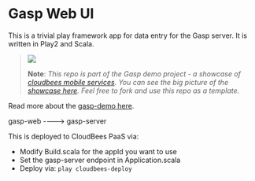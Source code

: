 Gasp Web UI
======

This is a trivial play framework app for data entry for the Gasp server. It is written in Play2 and Scala.

> <img src="http://www.cloudbees.com/sites/all/themes/custom/cloudbees_zen/css/bidesign/_ui/images/logo.png"/>
>
> <b>Note</b>: <i>This repo is part of the Gasp demo project - a showcase of <a href="https://developer.cloudbees.com/bin/view/Mobile">cloudbees mobile services</a>.
> You can see the big picture of the <a href="http://mobilepaas.cloudbees.com">showcase here</a>.
> Feel free to fork and use this repo as a template.</i>

Read more about the <a href="http://mobilepaas.github.io">gasp-demo here</a>.

gasp-web 
      ----> gasp-server

This is deployed to CloudBees PaaS via: 

* Modify Build.scala for the appId you want to use
* Set the gasp-server endpoint in Application.scala
* Deploy via: `play cloudbees-deploy`



